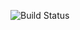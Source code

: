 ![Build Status](https://github.com/alexscespedes/DotNetCoreCICDAzure/actions/workflows/dotnet.yml/badge.svg)
